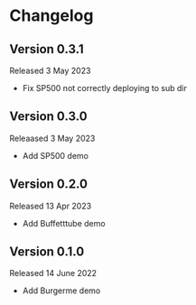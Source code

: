 # Changelog

## Version 0.3.1
Released 3 May 2023
- Fix SP500 not correctly deploying to sub dir

## Version 0.3.0
Releaased 3 May 2023
- Add SP500 demo

## Version 0.2.0
Released 13 Apr 2023
- Add Buffetttube demo

## Version 0.1.0
Released 14 June 2022
- Add Burgerme demo